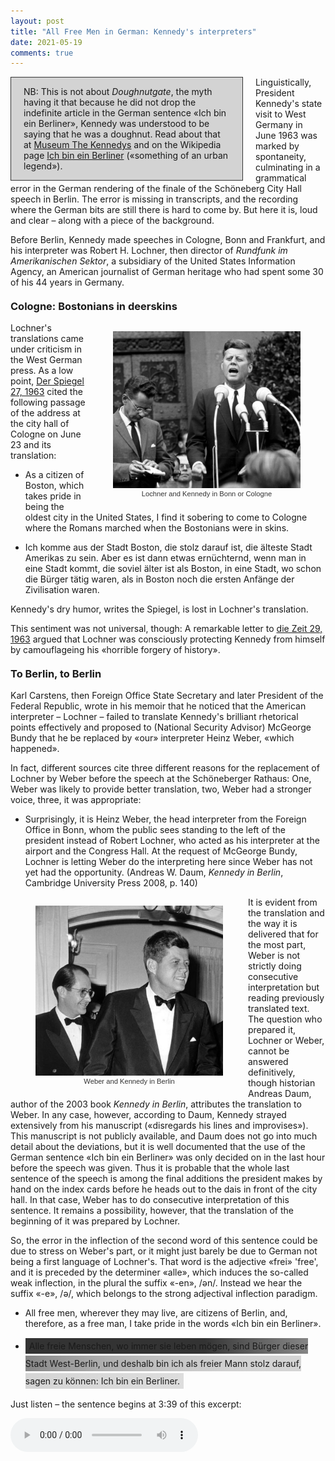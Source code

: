 ```yaml
---
layout: post
title: "All Free Men in German: Kennedy's interpreters"
date: 2021-05-19
comments: true
---
```


<style>
h3 {
margin-top: 1.2em;
}
  ol {
  margin-left: 0;
  padding-left: 0;
  margin-top: .4em;
}
ol li {
  display: block;
  margin-bottom: .4em;
  margin-left: 2em;
}
ol li::before {
  display: inline-block;
  content: "(" counter(item) ") ";
  counter-increment: item;
  width: 2em;
  margin-left: -2em;
}
figcaption {
    color: #333;
    text-align: center;
    font-family: Optima, Candara, Calibri, Arial, sans-serif;
    font-size: .8em;
  line-height: 1.2em;
}	
  .zoom:hover {
  -ms-transform: scale(3); /* IE 9 */
  -webkit-transform: scale(3); /* Safari 3-8 */
  transform: scale(2); 
  transform-origin: 100% 0%;
}
  .small {
  font-variant: small-caps;
}
</style>

<div style="float: left; width: 330px; background-color: lightgray; padding: 0px 20px 0px 20px; margin: 0px 20px 0px 0px; border: #333 1pt solid"><p>NB: This is not about <i>Doughnutgate</i>, the myth having it that because he did not drop the indefinite article in the German sentence «Ich bin ein Berliner», Kennedy was understood to be saying that he was a doughnut. Read about that at <a href="https://www.thekennedys.de/2008/11/05/ich-bin-ein-berliner/">Museum The Kennedys</a> and on the Wikipedia page <a href="https://en.wikipedia.org/wiki/Ich_bin_ein_Berliner">Ich bin ein Berliner</a> («something of an urban legend»).</p></div>
<div class="ingress"><p>Linguistically, President Kennedy's state visit to West Germany in June 1963 was marked by spontaneity, culminating in a grammatical error in the German rendering of the finale of the Schöneberg City Hall speech in Berlin. The error is missing in transcripts, and the recording where the German bits are still there is hard to come by. But here it is, loud and clear – along with a piece of the background.</p></div>

<p>
Before Berlin, Kennedy made speeches in Cologne, Bonn and Frankfurt, and his interpreter was Robert H. Lochner, then director of <i>Rundfunk im Amerikanischen Sektor</i>, a subsidiary of the United States Information Agency, an American journalist of German heritage who had spent some 30 of his 44 years in Germany.
</p>
<h3>Cologne: Bostonians in deerskins
</h3>
<div style="float:right;"><figure class="rightfig"><img style="width:300px" src="/pics/LochnerKennedy.jpg"><figcaption>Lochner and Kennedy in Bonn or Cologne</figcaption></figure></div>
<p>Lochner's translations came under criticism in the West German press. As a low point, <a href="https://www.spiegel.de/politik/dieser-eine-fehler-a-b9a858c4-0002-0001-0000-000045144054?context=issue">Der Spiegel 27, 1963</a> cited the following passage of the address at the city hall of Cologne on June 23 and its translation:
</p>
<ul><li>As a citizen of Boston, which takes pride in being the oldest city in the United States, I find it sobering to come to Cologne where the Romans marched when the Bostonians were in skins.</li></ul>
<ul><li>Ich komme aus der Stadt Boston, die stolz darauf ist, die älteste Stadt Amerikas zu sein. Aber es ist dann etwas ernüchternd, wenn man in eine Stadt kommt, die soviel älter ist als Boston, in eine Stadt, wo schon die Bürger tätig waren, als in Boston noch die ersten Anfänge der Zivilisation waren.</li></ul>
<p>Kennedy's dry humor, writes the Spiegel, is lost in Lochner's translation.</p>
<p>This sentiment was not universal, though: A remarkable letter to <a href="https://www.zeit.de/1963/29/dolmetsch-der-gefuehle">die Zeit 29, 1963</a> argued that Lochner was consciously protecting Kennedy from himself by camouflageing his «horrible forgery of history».</p>
<h3>To Berlin, to Berlin</h3>
<p>Karl Carstens, then Foreign Office State Secretary and later President of the Federal Republic, wrote in his memoir that he noticed that the American interpreter – Lochner – failed to translate Kennedy's brilliant rhetorical points effectively and proposed to (National Security Advisor) McGeorge Bundy that he be replaced by «our» interpreter Heinz Weber, «which happened».</p>
<p>In fact, different sources cite three different reasons for the replacement of Lochner by Weber before the speech at the Schöneberger Rathaus: One, Weber was likely to provide better translation, two, Weber had a stronger voice, three, it was appropriate:</p>
<ul><li>Surprisingly, it is Heinz Weber, the head interpreter from the Foreign Office in Bonn, whom the public sees standing to the left of the president instead of Robert Lochner, who acted as his interpreter at the airport and the Congress Hall. At the request of McGeorge Bundy, Lochner is letting Weber do the interpreting here since Weber has not yet had the opportunity. (Andreas W. Daum, <i>Kennedy in Berlin</i>, Cambridge University Press 2008, p. 140)
</li></ul>

<div style="float:left;"><figure class="leftfig"><img style="width:300px" src="/pics/WeberKennedy.jpg"><figcaption>Weber and Kennedy in Berlin</figcaption></figure></div>

<p>It is evident from the translation and the way it is delivered that for the most part, Weber is not strictly doing consecutive interpretation but reading previously translated text. The question who prepared it, Lochner or Weber, cannot be answered definitively, though historian Andreas Daum, author of the 2003 book <i>Kennedy in Berlin</i>, attributes the translation to Weber. In any case, however, according to Daum, Kennedy strayed extensively from his manuscript («disregards his lines and improvises»). This manuscript is not publicly available, and Daum does not go into much detail about the deviations, but it is well documented that the use of the German sentence «Ich bin ein Berliner» was only decided on in the last hour before the speech was given. Thus it is probable that the whole last sentence of the speech is among the final additions the president makes by hand on the index cards before he heads out to the dais in front of the city hall. In that case, Weber has to do consecutive interpretation of this sentence. It remains a possibility, however, that the translation of the beginning of it was prepared by Lochner.</p>
<p>So, the error in the inflection of the second word of this sentence could be due to stress on Weber's part, or it might just barely be due to German not being a first language of Lochner's. That word is the adjective «frei» 'free', and it is preceded by the determiner «alle», which induces the so-called weak inflection, in the plural the suffix «-en», /&#x0259;n/. Instead we hear the suffix «-e», /&#x0259;/, which belongs to the strong adjectival inflection paradigm.</p>

<ul><li>All free men, wherever they may live, are citizens of Berlin, and, therefore, as a free man, I take pride in the words «Ich bin ein Berliner».</li></ul>

<ul><li><span class="hidp" style="padding: 4px 6px 4px 6px; background: linear-gradient(to left, #ddd, 60%, #333, 90%, #333); line-height: 2em">Alle freie Menschen, wo immer sie leben mögen, sind Bürger dieser Stadt West-Berlin, und deshalb bin ich als freier Mann stolz darauf, sagen zu können: Ich bin ein Berliner.</span></li></ul>
<p>Just listen – the sentence begins at 3:39 of this excerpt:</p>
<audio controls>
  <source src="/pics/kennedy_rede.mp3" type="audio/mpeg">
Your browser does not support the audio element.
</audio>
